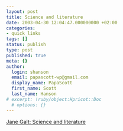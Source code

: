 ```yaml
---
layout: post
title: Science and literature
date: 2003-04-30 12:04:47.000000000 +02:00
categories:
- quick links
tags: []
status: publish
type: post
published: true
meta: {}
author:
  login: shanson
  email: papascott-wp@gmail.com
  display_name: PapaScott
  first_name: Scott
  last_name: Hanson
# excerpt: !ruby/object:Hpricot::Doc
  # options: {}
---
```

<p><a title="Are you arguing that the laws of supply and demand don't work?" href="http://www.janegalt.net/">Jane Galt: Science and literature</a></p>
